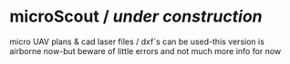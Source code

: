 # microScout / *under construction*
micro UAV plans &amp; cad 
laser  files / dxf´s can be used-this version is airborne now-but beware of little errors and not much more info for now
